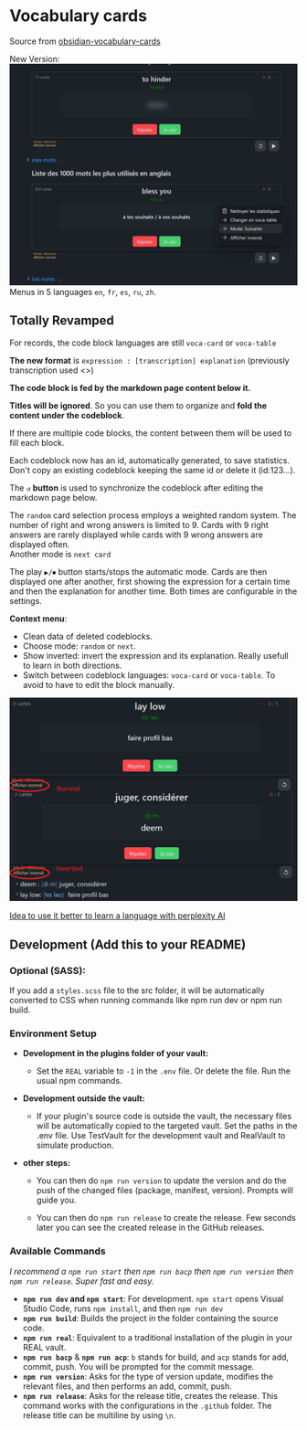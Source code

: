 # Vocabulary cards

Source from [obsidian-vocabulary-cards](https://github.com/meniam/obsidian-vocabulary-cards)

New Version:  
![alt text](assets/example.png)
Menus in 5 languages `en`, `fr`, `es`, `ru`, `zh`.

## Totally Revamped

For records, the code block languages are still `voca-card` or `voca-table`

**The new format** is `expression : [transcription] explanation` (previously transcription used <>)

**The code block is fed by the markdown page content below it.**

**Titles will be ignored**. So you can use them to organize and **fold the content under the codeblock**.

If there are multiple code blocks, the content between them will be used to fill each block.

Each codeblock now has an id, automatically generated, to save statistics. Don't copy an existing codeblock keeping the same id or delete it (id:123...).

The `↺` **button** is used to synchronize the codeblock after editing the markdown page below.

The `random` card selection process employs a weighted random system. The number of right and wrong answers is limited to 9. Cards with 9 right answers are rarely displayed while cards with 9 wrong answers are displayed often.  
Another mode is `next card`  
  
The play `▶/⏹` button starts/stops the automatic mode. Cards are then displayed one after another, first showing the expression for a certain time and then the explanation for another time. Both times are configurable in the settings.  

**Context menu**:
- Clean data of deleted codeblocks.
- Choose mode: `random` or `next`.
- Show inverted: invert the expression and its explanation. Really usefull to learn in both directions.
- Switch between codeblock languages: `voca-card` or `voca-table`. To avoid to have to edit the block manually.

![alt text](assets/invert.png)

[Idea to use it better to learn a language with perplexity AI](<assets/Idea to use it better to learn a language.md>)

## Development (Add this to your README)

### Optional (SASS):

If you add a `styles.scss` file to the src folder, it will be automatically converted to CSS when running commands like npm run dev or npm run build.

### Environment Setup

- **Development in the plugins folder of your vault:**

  - Set the `REAL` variable to `-1` in the `.env` file. Or delete the file. Run the usual npm commands.

- **Development outside the vault:**
  - If your plugin's source code is outside the vault, the necessary files will be automatically copied to the targeted vault. Set the paths in the .env file. Use TestVault for the development vault and RealVault to simulate production.
- **other steps:**

  - You can then do `npm run version` to update the version and do the push of the changed files (package, manifest, version). Prompts will guide you.

  - You can then do `npm run release` to create the release. Few seconds later you can see the created release in the GitHub releases.

### Available Commands

_I recommend a `npm run start` then `npm run bacp` then `npm run version` then `npm run release`. Super fast and easy._

- **`npm run dev` and `npm start`**: For development.
  `npm start` opens Visual Studio Code, runs `npm install`, and then `npm run dev`
- **`npm run build`**: Builds the project in the folder containing the source code.
- **`npm run real`**: Equivalent to a traditional installation of the plugin in your REAL vault.
- **`npm run bacp`** & **`npm run acp`**: `b` stands for build, and `acp` stands for add, commit, push. You will be prompted for the commit message.
- **`npm run version`**: Asks for the type of version update, modifies the relevant files, and then performs an add, commit, push.
- **`npm run release`**: Asks for the release title, creates the release. This command works with the configurations in the `.github` folder. The release title can be multiline by using `\n`.
